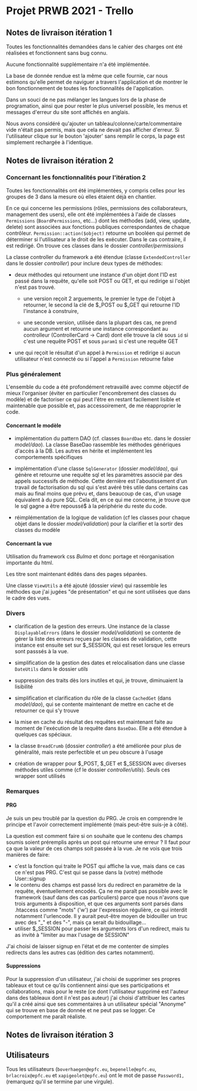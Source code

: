 # Projet PRWB 2021 - Trello

## Notes de livraison itération 1

Toutes les fonctionnalités demandées dans le cahier des charges ont été réalisées et fonctionnent sans bug connu.

Aucune fonctionnalité supplémentaire n'a été implémentée.

La base de donnée rendue est la même que celle fournie, car nous estimons qu'elle permet de naviguer a travers l'application et de montrer le bon fonctionnement de toutes les fonctionnalités de l'application.

Dans un souci de ne pas mélanger les langues lors de la phase de programation, ainsi que pour rester le plus universel possible, les menus et messages d'erreur du site sont affichés en anglais.

Nous avons considéré qu'ajouter un tableau/colonne/carte/commentaire vide n'était pas permis, mais que cela ne devait pas afficher d'erreur. Si l'utilisateur clique sur le bouton 'ajouter' sans remplir le corps, la page est simplement rechargée à l'identique.

## Notes de livraison itération 2
### Concernant les fonctionnalités pour l'itération 2
Toutes les fonctionnalités ont été implémentées, y compris celles pour les groupes de 3 dans la mesure où elles étaient déjà en chantier.

En ce qui concerne les permissions (rôles, permissions des collaborateurs, management des users), elle ont été implémentées à l'aide de classes
`Permissions` (`BoardPermissions`, etc...) dont les méthodes (add, view, update, delete) sont associées aux fonctions publiques correspondantes de chaque contrôleur. `Permission::action($object)` retourne un booléen
qui permet de déterminer si l'utilisateur a le droit de les exécuter. Dans le cas contraire, il est redirigé. On trouve ces classes dans le dossier _controller/permissions_

La classe controller du framework a été étendue (classe `ExtendedController` dans le dossier _controller_) pour inclure deux types de méthodes:
  
* deux méthodes qui retournent une instance d'un objet dont l'ID est passé dans la requête, qu'elle soit POST ou GET, et qui redirige si l'objet n'est pas trouvé. 
    
    * une version reçoit 2 arguements, le premier le type de l'objet à retourner, le second la clé de $_POST ou $_GET qui retourne l'ID l'instance à construire,

    * une seconde version, utilisée dans la plupart des cas, ne prend aucun argument et retourne une instance correspondant au controlleur (ControllerCard -> Card) dont elle trouve la clé sous `id` si c'est une requête POST et sous `param1` si c'est une requête GET
    
* une qui reçoit le résultat d'un appel à `Permission` et redirige si aucun utilisateur n'est connecté ou si l'appel a `Permission` retourne false

### Plus généralement
L'ensemble du code a été profondément retravaillé avec comme objectif de mieux l'organiser (éviter en particulier l'encombrement des classes du modèle) et
de factoriser ce qui peut l'être en restant facilement lisible et maintenable que possible et, pas accessoirement, de me réapproprier le code.

#### Concernant le modèle
* implémentation du pattern DAO (cf. classes `BoardDao` etc. dans le dossier _model/dao_). La classe BaseDao rassemble les méthodes 
  génériques d'accès à la DB. Les autres en hérite et implémentent les comportements spécifiques
  
* implémentation d'une classe `SqlGenerator` (dossier _model/dao)_, qui génère et retourne une requête sql et les paramètres associé par des appels
  successifs de méthode. Cette dernière est l'aboutissement d'un travail de factorisation du sql qui s'est avéré très utile dans certains cas mais au final moins que prévu
  et, dans beaucoup de cas,  d'un usage équivalent à du pure SQL. Cela dit, en ce qui me concerne, je trouve que le sql gagne a être repoussé$
  à la périphérie du reste du code.
  
* réimplémentation de la logique de validation (cf les classes pour chaque objet dans le dossier _model/validation_) pour la clarifier et la sortir des classes du modèle

#### Concernant la vue

Utilisation du framework css _Bulma_ et donc portage et réorganisation importante du html.

Les titre sont maintenant édités dans des pages séparées.

Une classe `ViewUtils` a été ajouté (dossier _view_) qui rassemble les méthodes que j'ai jugées "de présentation" et qui ne sont utilisées
que dans le cadre des vues.

### Divers

* clarification de la gestion des erreurs. Une instance de la classe `DisplayableErrors` (dans le dossier _model/validation_) 
  se contente de gérer la liste des erreurs
  reçues par les classes de validation, cette instance est ensuite set sur $_SESSION, qui est reset lorsque les 
  erreurs sont passsés à la vue.

* simplification de la gestion des dates et relocalisation dans une classe `DateUtils` dans le dossier _utils_

* suppression des traits dès lors inutiles et qui, je trouve, diminuaient la lisibilité

* simplification et clarification du rôle de la classe `CachedGet` (dans _model/dao_), qui se contente maintenant de mettre en cache et
    de retourner ce qui s'y trouve

* la mise en cache du résultat des requêtes est maintenant faite au moment de l'exécution
  de la requête dans `BaseDao`. Elle a été étendue à quelques cas spéciaux.

* la classe `BreadCrumb` (dossier _controller_) a été améliorée pour plus de généralité, mais reste perfectible et un peu obscure à l'usage 

* création de wrapper pour $_POST, $_GET et $_SESSION avec diverses méthodes utiles comme (cf le dossier _controller/utils_). Seuls ces wrapper sont utilisés

### Remarques
#### PRG
Je suis un peu troublé par la question du PRG. Je crois en comprendre le principe et l'avoir correctement implémenté 
   (mais peut-être suis-je à côté).
   
La question est comment faire si on souhaite que le contenu des champs soumis soient préremplis après un post qui retourne une erreur ?
Il faut pour ça que la valeur de ces champs soit passée à la vue. Je ne vois que trois manières de faire:

* c'est la fonction qui traite le POST qui affiche la vue, mais dans ce cas ce n'est pas PRG. C'est qui se passe dans la (votre) méthode
  User::signup
* le contenu des champs est passé lors du redirect en paramètre de la requête, éventuellement encodés. Ça ne me paraît 
  pas possible avec le framework
  (sauf dans des cas particuliers) parce que nous n'avons que trois arguments à disposition, et que ces arguments sont
  parsés dans .htaccess comme "mots" ('w') par l'expression régulière, ce qui interdit notamment l'urlencode. Il y aurait peut-être
  moyen de bidouiller un truc avec des "_" et des "-", mais ça serait du bidouillage...
* utiliser $_SESSION pour passer les arguments lors d'un redirect, mais tu as invité à "limiter au max l'usage de SESSION"

J'ai choisi de laisser signup en l'état et de me contenter de simples redirects dans les autres cas (édition des cartes notamment).

#### Suppressions
Pour la suppression d'un utilisateur, 
j'ai choisi de supprimer ses propres tableaux et tout ce qu'ils contiennent ainsi que ses participations et collaborations, 
mais pour le reste (ce dont l'utilisateur supprimé est l'auteur dans des tableaux dont il n'est pas auteur) j'ai choisi d'attribuer
les cartes qu'il a créé ainsi que ses commentaires 
à un utilisateur spécial "Anonyme" qui se trouve en base de donnée et ne peut pas se logger. Ce comportement me paraît réaliste.

## Notes de livraison itération 3

## Utilisateurs

Tous les utilisateurs (`boverhaegen@epfc.eu`, `bepenelle@epfc.eu`, `brlacroix@epfc.eu` et `xapigeolet@epfc.eu`) ont le mot de passe `Password1,` (remarquez qu'il se termine par une virgule).


